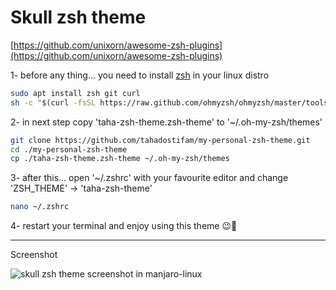 # Skull zsh theme

[https://github.com/unixorn/awesome-zsh-plugins](https://github.com/unixorn/awesome-zsh-plugins)

1- before any thing... you need to install [zsh](https://ohmyz.sh/) in your linux distro <br>
```bash
sudo apt install zsh git curl
sh -c "$(curl -fsSL https://raw.github.com/ohmyzsh/ohmyzsh/master/tools/install.sh)"
```
2- in next step copy 'taha-zsh-theme.zsh-theme' to '~/.oh-my-zsh/themes'
```bash
git clone https://github.com/tahadostifam/my-personal-zsh-theme.git
cd ./my-personal-zsh-theme
cp ./taha-zsh-theme.zsh-theme ~/.oh-my-zsh/themes
```
3- after this... open '~/.zshrc' with your favourite editor and change 'ZSH_THEME' -> 'taha-zsh-theme'
```bash
nano ~/.zshrc
```
4- restart your terminal and enjoy using this theme 😉💋

***
Screenshot

![skull zsh theme screenshot in manjaro-linux](https://raw.githubusercontent.com/tahadostifam/skull-zsh/master/screenshot.png)
